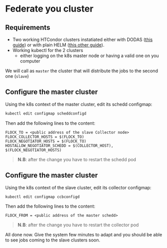 # Federate you cluster

## Requirements

- Two working HTCondor clusters instatiated either with DODAS ([this guide](condor.md)) or with plain HELM ([this other guide](condor-helm.md)).
- Working kubectl for the 2 clusters
    - either logging on the k8s master node or having a valid one on you computer

We will call as `master` the cluster that will distribute the jobs to the second one (`slave`)

## Configure the master cluster

Using the k8s context of the master cluster, edit its schedd configmap:

```bash
kubectl edit configmap scheddconfigd
```

Then add the following lines to the content:

```text
FLOCK_TO = <public address of the slave Collector node>
FLOCK_COLLECTOR_HOSTS = $(FLOCK_TO)
FLOCK_NEGOTIATOR_HOSTS = $(FLOCK_TO)
HOSTALLOW_NEGOTIATOR_SCHEDD = $(COLLECTOR_HOST), $(FLOCK_NEGOTIATOR_HOSTS)
```

> **N.B**: after the change you have to restart the schedd pod

## Configure the master cluster

Using the k8s context of the slave cluster, edit its collector configmap:

```bash
kubectl edit configmap ccbconfigd
```

Then add the following lines to the content:

```text
FLOCK_FROM = <public address of the master schedd>
```

> **N.B**: after the change you have to restart the collector pod

All done now. Give the system few minutes to adapt and you should be able to see jobs coming to the slave clusters soon.
